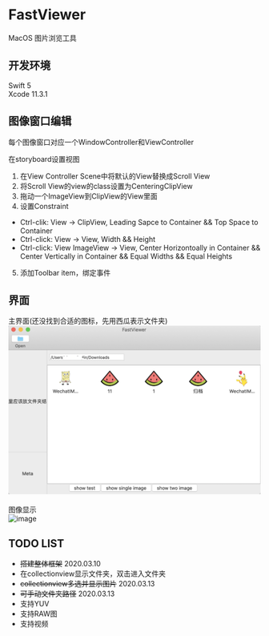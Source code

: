 # FastViewer
MacOS 图片浏览工具

## 开发环境
Swift 5<br/>
Xcode 11.3.1

## 图像窗口编辑
每个图像窗口对应一个WindowController和ViewController

在storyboard设置视图
1. 在View Controller Scene中将默认的View替换成Scroll View
2. 将Scroll View的view的class设置为CenteringClipView
3. 拖动一个ImageView到ClipView的View里面
4. 设置Constraint
- Ctrl-clik: View -> ClipView, Leading Sapce to Container && Top Space to Container
- Ctrl-click: View -> View, Width && Height
- Ctrl-click: View ImageView -> View, Center Horizontoally in Container && Center Vertically in Container && Equal Widths && Equal Heights
5. 添加Toolbar item，绑定事件

## 界面
主界面(还没找到合适的图标，先用西瓜表示文件夹)<br/>
![image](https://github.com/ChenmjSysu/FastViewer/blob/master/data/main_window.png)<br/>
<br/>
图像显示<br/>
![image](https://github.com/ChenmjSysu/FastViewer/blob/master/data/two_image_window.png)<br/>


## TODO LIST
- ~~搭建整体框架~~ 2020.03.10
- 在collectionview显示文件夹，双击进入文件夹
- ~~collectionview多选并显示图片~~ 2020.03.13
- ~~可手动文件夹路径~~ 2020.03.13
- 支持YUV
- 支持RAW图
- 支持视频